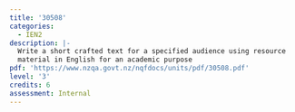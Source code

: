 ```yaml
---
title: '30508'
categories:
  - IEN2
description: |-
  Write a short crafted text for a specified audience using resource
  material in English for an academic purpose
pdf: 'https://www.nzqa.govt.nz/nqfdocs/units/pdf/30508.pdf'
level: '3'
credits: 6
assessment: Internal
---
```


